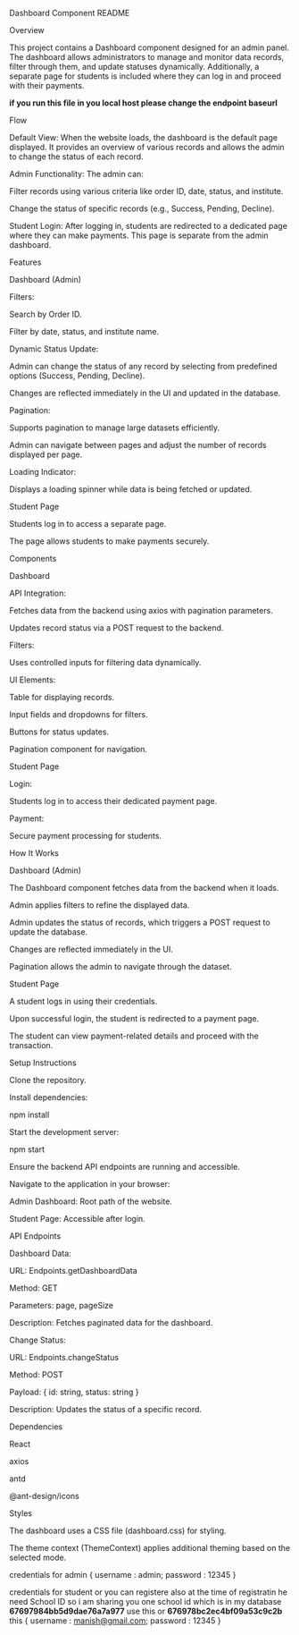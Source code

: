 Dashboard Component README

Overview

This project contains a Dashboard component designed for an admin panel. The dashboard allows administrators to manage and monitor data records, filter through them, and update statuses dynamically. Additionally, a separate page for students is included where they can log in and proceed with their payments.

**if you run this file in you local host please change the endpoint baseurl**

Flow

Default View: When the website loads, the dashboard is the default page displayed. It provides an overview of various records and allows the admin to change the status of each record.

Admin Functionality: The admin can:

Filter records using various criteria like order ID, date, status, and institute.

Change the status of specific records (e.g., Success, Pending, Decline).

Student Login: After logging in, students are redirected to a dedicated page where they can make payments. This page is separate from the admin dashboard.

Features

Dashboard (Admin)

Filters:

Search by Order ID.

Filter by date, status, and institute name.

Dynamic Status Update:

Admin can change the status of any record by selecting from predefined options (Success, Pending, Decline).

Changes are reflected immediately in the UI and updated in the database.

Pagination:

Supports pagination to manage large datasets efficiently.

Admin can navigate between pages and adjust the number of records displayed per page.

Loading Indicator:

Displays a loading spinner while data is being fetched or updated.

Student Page

Students log in to access a separate page.

The page allows students to make payments securely.

Components

Dashboard

API Integration:

Fetches data from the backend using axios with pagination parameters.

Updates record status via a POST request to the backend.

Filters:

Uses controlled inputs for filtering data dynamically.

UI Elements:

Table for displaying records.

Input fields and dropdowns for filters.

Buttons for status updates.

Pagination component for navigation.

Student Page

Login:

Students log in to access their dedicated payment page.

Payment:

Secure payment processing for students.

How It Works

Dashboard (Admin)

The Dashboard component fetches data from the backend when it loads.

Admin applies filters to refine the displayed data.

Admin updates the status of records, which triggers a POST request to update the database.

Changes are reflected immediately in the UI.

Pagination allows the admin to navigate through the dataset.

Student Page

A student logs in using their credentials.

Upon successful login, the student is redirected to a payment page.

The student can view payment-related details and proceed with the transaction.

Setup Instructions

Clone the repository.

Install dependencies:

npm install

Start the development server:

npm start

Ensure the backend API endpoints are running and accessible.

Navigate to the application in your browser:

Admin Dashboard: Root path of the website.

Student Page: Accessible after login.

API Endpoints

Dashboard Data:

URL: Endpoints.getDashboardData

Method: GET

Parameters: page, pageSize

Description: Fetches paginated data for the dashboard.

Change Status:

URL: Endpoints.changeStatus

Method: POST

Payload: { id: string, status: string }

Description: Updates the status of a specific record.

Dependencies

React

axios

antd

@ant-design/icons

Styles

The dashboard uses a CSS file (dashboard.css) for styling.

The theme context (ThemeContext) applies additional theming based on the selected mode.



credentials for  admin 
{
username : admin;
password : 12345
}


credentials for student  or you can registere also at the time of registratin he need School ID
 so i am sharing you one school id which is in my database 
 **67697984bb5d9dae76a7a977** use this or **676978bc2ec4bf09a53c9c2b** this
{
username : manish@gmail.com;
password : 12345
}

